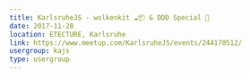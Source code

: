 ```yaml
---
title: KarlsruheJS - wolkenkit ☁️📦 & DDD Special 🎉
date: 2017-11-28
location: ETECTURE, Karlsruhe
link: https://www.meetup.com/KarlsruheJS/events/244170512/
usergroup: kajs
type: usergroup
---
```


